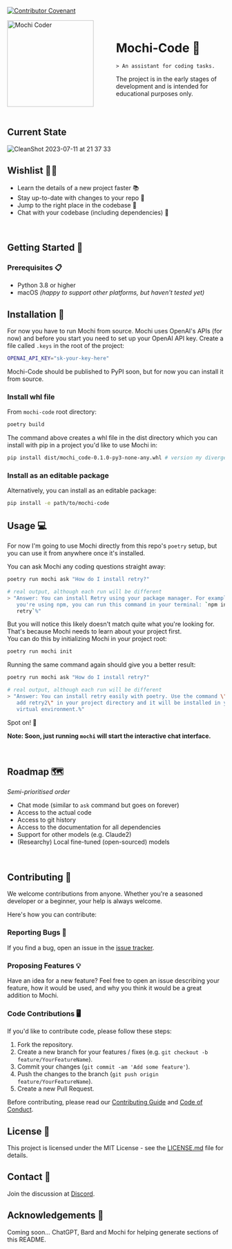 [![Contributor Covenant](https://img.shields.io/badge/Contributor%20Covenant-2.1-4baaaa.svg)](CODE_OF_CONDUCT.md)

<div style="display: flex; align-items: center;">
   <div style="flex: 1;">
    <!-- Image -->
    <img src="https://github.com/MetaphoraStudios/mochi-code/assets/178898/441777f2-1670-4f7b-81a4-690f6056a1b3"
       alt="Mochi Coder" width="200" align="left">
  </div>
  <div style="flex: 1;">
    <!-- Text content -->
    <h1>Mochi-Code 👋</h1>

    > An assistant for coding tasks.

The project is in the early stages of development and is intended for
educational purposes only.

  </div>
</div>

<br/>

## Current State

![CleanShot 2023-07-11 at 21 37 33](https://github.com/MetaphoraStudios/mochi-code/assets/178898/b613cf9d-4ff8-44a6-abc2-1492e3664f15)

## Wishlist 🧞‍♂️

- Learn the details of a new project faster 📚
- Stay up-to-date with changes to your repo 🔔
- Jump to the right place in the codebase 🔦
- Chat with your codebase (including dependencies) 💬

<br/>

## Getting Started 🚀

### Prerequisites 📋

- Python 3.8 or higher
- macOS _(happy to support other platforms, but haven't tested yet)_

## Installation 🔧

For now you have to run Mochi from source.
Mochi uses OpenAI's APIs (for now) and before you start you need to set up your
OpenAI API key. Create a file called `.keys` in the root of the project:

```bash
OPENAI_API_KEY="sk-your-key-here"
```

Mochi-Code should be published to PyPI soon, but for now you can install it from
source.

### Install whl file

From `mochi-code` root directory:

```bash
poetry build
```

The command above creates a whl file in the dist directory which you can install
with pip in a project you'd like to use Mochi in:

```bash
pip install dist/mochi_code-0.1.0-py3-none-any.whl # version my diverge!
```

### Install as an editable package

Alternatively, you can install as an editable package:

```bash
pip install -e path/to/mochi-code
```

## Usage 💻

For now I'm going to use Mochi directly from this repo's `poetry` setup, but you
can use it from anywhere once it's installed.

You can ask Mochi any coding questions straight away:

```bash
poetry run mochi ask "How do I install retry?"

# real output, although each run will be different
> "Answer: You can install Retry using your package manager. For example, if
   you're using npm, you can run this command in your terminal: `npm install
   retry`%"
```

But you will notice this likely doesn't match quite what you're looking for.
That's because Mochi needs to learn about your project first.  
You can do this by initializing Mochi in your project root:

```bash
poetry run mochi init
```

Running the same command again should give you a better result:

```bash
poetry run mochi ask "How do I install retry?"

# real output, although each run will be different
> "Answer: You can install retry easily with poetry. Use the command \"poetry
   add retry2\" in your project directory and it will be installed in your
   virtual environment.%"
```

Spot on! 🎯

**Note: Soon, just running `mochi` will start the interactive chat interface.**

<br/>

## Roadmap 🗺

_Semi-prioritised order_

- Chat mode (similar to `ask` command but goes on forever)
- Access to the actual code
- Access to git history
- Access to the documentation for all dependencies
- Support for other models (e.g. Claude2)
- (Researchy) Local fine-tuned (open-sourced) models

<br/>

## Contributing 🤝

We welcome contributions from anyone.
Whether you're a seasoned developer or a beginner, your help is always welcome.

Here's how you can contribute:

### Reporting Bugs 🐛

If you find a bug, open an issue in the
[issue tracker](https://github.com/MetaphoraStudios/mochi-code/issues).

### Proposing Features 💡

Have an idea for a new feature? Feel free to open an issue describing your
feature, how it would be used, and why you think it would be a great addition to
Mochi.

### Code Contributions 🖥

If you'd like to contribute code, please follow these steps:

1. Fork the repository.
2. Create a new branch for your features / fixes (e.g.
   `git checkout -b feature/YourFeatureName`).
3. Commit your changes (`git commit -am 'Add some feature'`).
4. Push the changes to the branch (`git push origin feature/YourFeatureName`).
5. Create a new Pull Request.

Before contributing, please read our
[Contributing Guide](https://github.com/MetaphoraStudios/mochi-code/blob/main/CONTRIBUTING.md)
and
[Code of Conduct](https://github.com/MetaphoraStudios/mochi-code/blob/main/CODE_OF_CONDUCT.md).

## License 📝

This project is licensed under the MIT License - see the
[LICENSE.md](https://github.com/MetaphoraStudios/mochi-code/blob/main/LICENSE.md)
file for details.

## Contact 📧

Join the discussion at [Discord](https://discord.gg/kyy5ncWsMa).

## Acknowledgements 🙏

Coming soon...
ChatGPT, Bard and Mochi for helping generate sections of this README.
